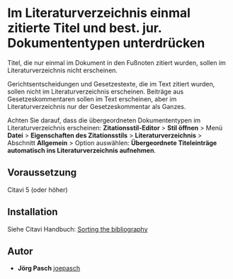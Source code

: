 # Im Literaturverzeichnis einmal zitierte Titel und best. jur. Dokumententypen unterdrücken

Titel, die nur einmal im Dokument in den Fußnoten zitiert wurden, sollen im Literaturverzeichnis nicht erscheinen.

Gerichtsentscheidungen und Gesetzestexte, die im Text zitiert wurden, sollen nicht im Literaturverzeichnis erscheinen. Beiträge aus Gesetzeskommentaren sollen im Text erscheinen, aber im Literaturverzeichnis nur der Gesetzeskommentar als Ganzes.

Achten Sie darauf, dass die übergeordneten Dokumententypen im Literaturverzeichnis erscheinen: **Zitationsstil-Editor** > **Stil öffnen** > Menü **Datei** > **Eigenschaften des Zitationsstils** > **Literaturverzeichnis** > Abschnitt **Allgemein** > Option auswählen: **Übergeordnete Titeleinträge automatisch ins Literaturverzeichnis aufnehmen**.

## Voraussetzung
Citavi 5 (oder höher)

## Installation
Siehe Citavi Handbuch: [Sorting the bibliography](https://www1.citavi.com/sub/manual6/en/index.html?cse_sorting_the_bibliography.html)

## Autor

* **Jörg Pasch** [joepasch](https://github.com/joepasch)
